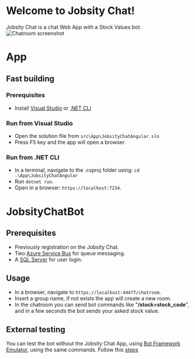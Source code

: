 # Welcome to Jobsity Chat!

Jobsity Chat is a chat Web App with a Stock Values bot.
![Chatroom screenshot](https://i.postimg.cc/J4f8B9vx/main.png)

# App
## Fast building

### Prerequisites

 - Install [Visual Studio](https://visualstudio.microsoft.com/) or [.NET CLI](https://learn.microsoft.com/en-us/dotnet/core/tools/)
 
### Run from Visual Studio

- Open the solution file from `src\App\JobsityChatAngular.sln`
- Press F5 key and the app will open a browser.

### Run from .NET CLI
- In a terminal, navigate to the .csproj folder using: 
 `cd .\App\JobsityChatAngular`
- Run `dotnet run`.
- Open in a browser: `https://localhost:7234`.

# JobsityChatBot 

## Prerequisites
- Previously registration on the Jobsity Chat.
- Two [Azure Service Bus](https://learn.microsoft.com/en-us/azure/service-bus-messaging/service-bus-messaging-overview) for queue messaging.
- A [SQL Server](https://www.microsoft.com/en-us/sql-server/sql-server-downloads) for user login.

## Usage
- In a browser, navigate to `https://localhost:44477/chatroom`.
- Insert a group name, if not exists the app will create a new room.
- In the chatroom you can send bot commands like "**/stock=stock_code**", and in a few seconds the bot sends your asked stock value.

## External testing

You can test the bot without the Jobsity Chat App, using [Bot Framework Emulator](https://github.com/Microsoft/BotFramework-Emulator/blob/master/README.md), using the same commands.
Follow this [steps](https://github.com/gastonmunoz/jobsitychatapp/blob/main/utils/JobsityChatBot/README.md)

